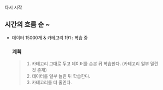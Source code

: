 다시 시작
  
## 시간의 흐름 순 ~
* 데이터 15000개 & 카테고리 191 : 학습 중
  ### 계획
  > 1.  카테고리 그대로 두고 데이터를 손본 뒤 학습한다. (카테고리 일부 밀린 것 존재)
  > 2.  데이터를 일부 늘린 뒤 학습한다.
  > 3.  카테고리를 더 줄인다.
